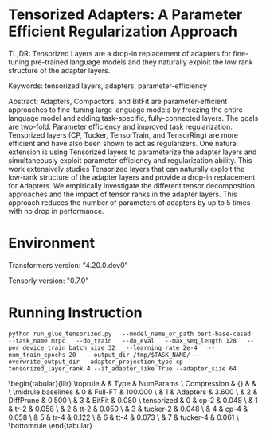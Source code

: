 # Tensorized Adapters: A Parameter Efficient Regularization Approach 

TL;DR: Tensorized Layers are a drop-in replacement of adapters for fine-tuning pre-trained language models and they naturally exploit the low rank structure of the adapter layers.

Keywords: tensorized layers, adapters, parameter-efficiency

Abstract: Adapters, Compactors, and BitFit are parameter-efficient approaches to fine-tuning large language models by freezing the entire language model and adding task-specific, fully-connected layers. The goals are two-fold: Parameter efficiency and improved task regularization. Tensorized layers (CP, Tucker, TensorTrain, and TensorRing) are more efficient and have also been shown to act as regularizers. One natural extension is using Tensorized layers to parameterize the adapter layers and simultaneously exploit parameter efficiency and regularization ability. This work extensively studies  Tensorized layers that can naturally exploit the low-rank structure of the adapter layers and provide a drop-in replacement for Adapters. We empirically investigate the different tensor decomposition approaches and the impact of tensor ranks in the adapter layers. This approach reduces the number of parameters of adapters by up to 5 times with no drop in performance. 

# Environment

Transformers version: "4.20.0.dev0"

Tensorly version: "0.7.0"


# Running Instruction

```
python run_glue_tensorized.py   --model_name_or_path bert-base-cased   --task_name mrpc   --do_train   --do_eval   --max_seq_length 128   --per_device_train_batch_size 32   --learning_rate 2e-4   --num_train_epochs 20   --output_dir /tmp/$TASK_NAME/ --overwrite_output_dir --adapter_projection_type cp --tensorized_layer_rank 4 --if_adapter_like True --adapter_size 64
```


\begin{tabular}{lllr}
\toprule
           &   &       Type &  NumParams \\
Compression & {} &            &            \\
\midrule
baselines & 0 &    Full-FT &    100.000 \\
           & 1 &   Adapters &      3.600 \\
           & 2 &  DiffPrune &      0.500 \\
           & 3 &     BitFit &      0.080 \\
tensorized & 0 &       cp-2 &      0.048 \\
           & 1 &       tr-2 &      0.058 \\
           & 2 &       tt-2 &      0.050 \\
           & 3 &   tucker-2 &      0.048 \\
           & 4 &       cp-4 &      0.058 \\
           & 5 &       tr-4 &      0.122 \\
           & 6 &       tt-4 &      0.073 \\
           & 7 &   tucker-4 &      0.061 \\
\bottomrule
\end{tabular}









